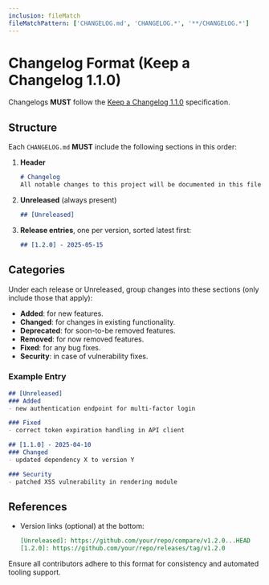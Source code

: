 ```yaml
---
inclusion: fileMatch
fileMatchPattern: ['CHANGELOG.md', 'CHANGELOG.*', '**/CHANGELOG.*']
---
```


# Changelog Format (Keep a Changelog 1.1.0)

Changelogs **MUST** follow the [Keep a Changelog 1.1.0](https://keepachangelog.com/en/1.1.0/) specification.

## Structure

Each `CHANGELOG.md` **MUST** include the following sections in this order:

1. **Header**

   ```markdown
   # Changelog
   All notable changes to this project will be documented in this file.
   ```

2. **Unreleased** (always present)

   ```markdown
   ## [Unreleased]
   ```
3. **Release entries**, one per version, sorted latest first:

   ```markdown
   ## [1.2.0] - 2025-05-15
   ```

## Categories

Under each release or Unreleased, group changes into these sections (only include those that apply):

* **Added**: for new features.
* **Changed**: for changes in existing functionality.
* **Deprecated**: for soon-to-be removed features.
* **Removed**: for now removed features.
* **Fixed**: for any bug fixes.
* **Security**: in case of vulnerability fixes.

### Example Entry

```markdown
## [Unreleased]
### Added
- new authentication endpoint for multi-factor login

### Fixed
- correct token expiration handling in API client

## [1.1.0] - 2025-04-10
### Changed
- updated dependency X to version Y

### Security
- patched XSS vulnerability in rendering module
```

## References

* Version links (optional) at the bottom:

  ```markdown
  [Unreleased]: https://github.com/your/repo/compare/v1.2.0...HEAD
  [1.2.0]: https://github.com/your/repo/releases/tag/v1.2.0
  ```

Ensure all contributors adhere to this format for consistency and automated tooling support.
